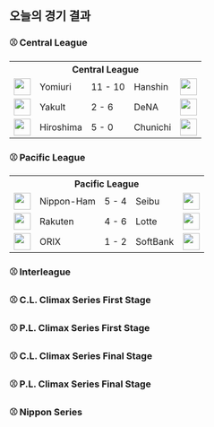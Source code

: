 ## 오늘의 경기 결과


### ⚾ Central League

<table>
  <tr>
    <th></th>
    <th colspan='3'>Central League</th>
    <th></th>
  </tr>
  <tr>
    <td><img src='https://npb.jp/bis/images/pet2025_g_1.gif' width='30'></td>
    <td>Yomiuri</td><td>11 - 10</td><td>Hanshin</td>
    <td><img src='https://npb.jp/bis/images/pet2025_t_1.gif' width='30'></td>
  </tr>
  <tr>
    <td><img src='https://npb.jp/bis/images/pet2025_s_1.gif' width='30'></td>
    <td>Yakult</td><td>2 - 6</td><td>DeNA</td>
    <td><img src='https://npb.jp/bis/images/pet2025_db_1.gif' width='30'></td>
  </tr>
  <tr>
    <td><img src='https://npb.jp/bis/images/pet2025_c_1.gif' width='30'></td>
    <td>Hiroshima</td><td>5 - 0</td><td>Chunichi</td>
    <td><img src='https://npb.jp/bis/images/pet2025_d_1.gif' width='30'></td>
  </tr>
</table>

### ⚾ Pacific League

<table>
  <tr>
    <th></th>
    <th colspan='3'>Pacific League</th>
    <th></th>
  </tr>
  <tr>
    <td><img src='https://npb.jp/bis/images/pet2025_f_1.gif' width='30'></td>
    <td>Nippon-Ham</td><td>5 - 4</td><td>Seibu</td>
    <td><img src='https://npb.jp/bis/images/pet2025_l_1.gif' width='30'></td>
  </tr>
  <tr>
    <td><img src='https://npb.jp/bis/images/pet2025_e_1.gif' width='30'></td>
    <td>Rakuten</td><td>4 - 6</td><td>Lotte</td>
    <td><img src='https://npb.jp/bis/images/pet2025_m_1.gif' width='30'></td>
  </tr>
  <tr>
    <td><img src='https://npb.jp/bis/images/pet2025_b_1.gif' width='30'></td>
    <td>ORIX</td><td>1 - 2</td><td>SoftBank</td>
    <td><img src='https://npb.jp/bis/images/pet2025_h_1.gif' width='30'></td>
  </tr>
</table>

### ⚾ Interleague


### ⚾ C.L. Climax Series First Stage


### ⚾ P.L. Climax Series First Stage


### ⚾ C.L. Climax Series Final Stage


### ⚾ P.L. Climax Series Final Stage


### ⚾ Nippon Series


